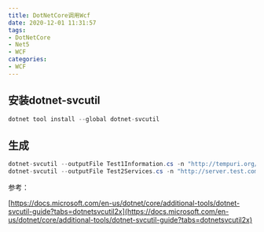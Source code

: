 ```yaml
---
title: DotNetCore调用Wcf
date: 2020-12-01 11:31:57
tags:
- DotNetCore
- Net5
- WCF
categories: 
- WCF
---
```


## 安装dotnet-svcutil

```cs
dotnet tool install --global dotnet-svcutil
```

## 生成

```cs
dotnet-svcutil --outputFile Test1Information.cs -n "http://tempuri.org/,API.ServiceReference.Services1"  --outputDir Services1 http://172.2.22.12/FRXXServices/Services1.asmx
dotnet-svcutil --outputFile Test2Services.cs -n "http://server.test.com,API.ServiceReference.Services2" --outputDir Services2 http://172.2.22.12:8000/services/Services2?WSDL
```

参考：

[https://docs.microsoft.com/en-us/dotnet/core/additional-tools/dotnet-svcutil-guide?tabs=dotnetsvcutil2x](https://docs.microsoft.com/en-us/dotnet/core/additional-tools/dotnet-svcutil-guide?tabs=dotnetsvcutil2x)